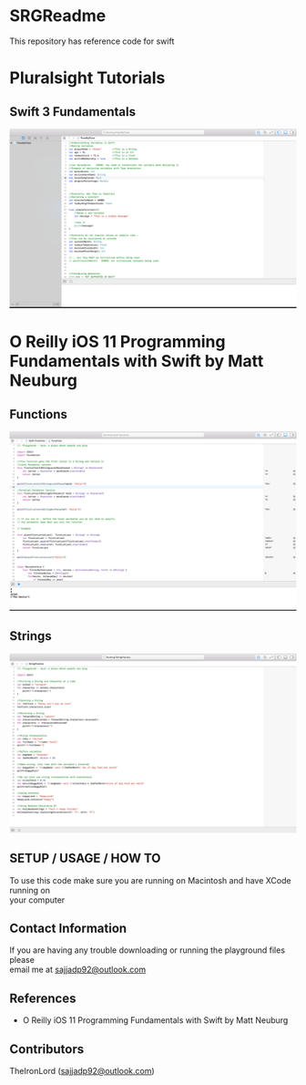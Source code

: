 # SRGReadme
This repository has reference code for swift

# Pluralsight Tutorials
## Swift 3 Fundamentals
![Piece By Piece](Images/PieceByPiece.png)

# O Reilly iOS 11 Programming Fundamentals with Swift by Matt Neuburg
## Functions
![Functions](Images/FunctionsPractice.png)

## Strings
![Strings](Images/StringPractice.png)

## SETUP / USAGE / HOW TO
To use this code make sure you are running on Macintosh and have XCode running on  
your computer

## Contact Information
If you are having any trouble downloading or running the playground files please  
email me at sajjadp92@outlook.com

## References
* O Reilly iOS 11 Programming Fundamentals with Swift by Matt Neuburg
## Contributors
TheIronLord (sajjadp92@outlook.com)
